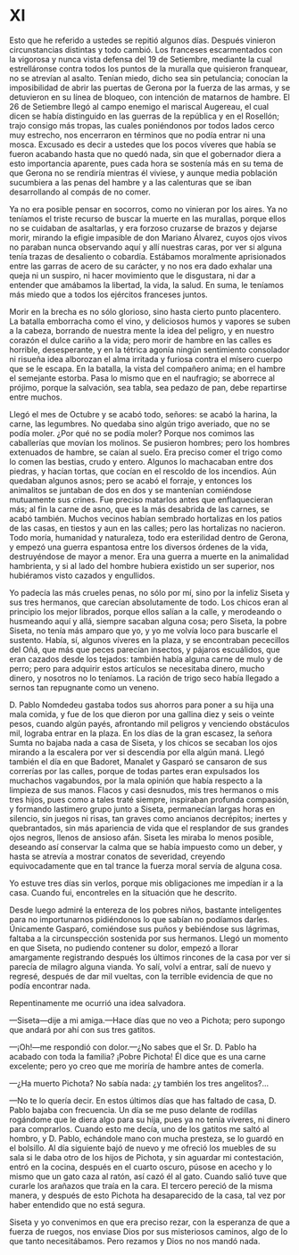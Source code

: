 # XI

Esto que he referido a ustedes se repitió algunos días. Después vinieron
circunstancias distintas y todo cambió. Los franceses escarmentados con la
vigorosa y nunca vista defensa del 19 de Setiembre, mediante la cual
estrelláronse contra todos los puntos de la muralla que quisieron franquear, no
se atrevían al asalto. Tenían miedo, dicho sea sin petulancia; conocían la
imposibilidad de abrir las puertas de Gerona por la fuerza de las armas, y se
detuvieron en su línea de bloqueo, con intención de matarnos de hambre. El 26
de Setiembre llegó al campo enemigo el mariscal Augereau, el cual dicen se
había distinguido en las guerras de la república y en el Rosellón; trajo
consigo más tropas, las cuales poniéndonos por todos lados cerco muy estrecho,
nos encerraron en términos que no podía entrar ni una mosca. Excusado es decir
a ustedes que los pocos víveres que había se fueron acabando hasta que no quedó
nada, sin que el gobernador diera a esto importancia aparente, pues cada hora
se sostenía más en su tema de que Gerona no se rendiría mientras él viviese,
y aunque media población sucumbiera a las penas del hambre y a las calenturas
que se iban desarrollando al compás de no comer.

Ya no era posible pensar en socorros, como no vinieran por los aires. Ya no
teníamos el triste recurso de buscar la muerte en las murallas, porque ellos no
se cuidaban de asaltarlas, y era forzoso cruzarse de brazos y dejarse morir,
mirando la efigie impasible de don Mariano Álvarez, cuyos ojos vivos no paraban
nunca observando aquí y allí nuestras caras, por ver si alguna tenía trazas de
desaliento o cobardía. Estábamos moralmente aprisionados entre las garras de
acero de su carácter, y no nos era dado exhalar una queja ni un suspiro, ni
hacer movimiento que le disgustara, ni dar a entender que amábamos la libertad,
la vida, la salud. En suma, le teníamos más miedo que a todos los ejércitos
franceses juntos.

Morir en la brecha es no sólo glorioso, sino hasta cierto punto placentero. La
batalla emborracha como el vino, y deliciosos humos y vapores se suben a la
cabeza, borrando de nuestra mente la idea del peligro, y en nuestro corazón el
dulce cariño a la vida; pero morir de hambre en las calles es horrible,
desesperante, y en la tétrica agonía ningún sentimiento consolador ni risueña
idea alborozan el alma irritada y furiosa contra el mísero cuerpo que se le
escapa. En la batalla, la vista del compañero anima; en el hambre el semejante
estorba. Pasa lo mismo que en el naufragio; se aborrece al prójimo, porque la
salvación, sea tabla, sea pedazo de pan, debe repartirse entre muchos.

Llegó el mes de Octubre y se acabó todo, señores: se acabó la harina, la carne,
las legumbres. No quedaba sino algún trigo averiado, que no se podía moler.
¿Por qué no se podía moler? Porque nos comimos las caballerías que movían los
molinos. Se pusieron hombres; pero los hombres extenuados de hambre, se caían
al suelo. Era preciso comer el trigo como lo comen las bestias, crudo y entero.
Algunos lo machacaban entre dos piedras, y hacían tortas, que cocían en el
rescoldo de los incendios. Aún quedaban algunos asnos; pero se acabó el
forraje, y entonces los animalitos se juntaban de dos en dos y se mantenían
comiéndose mutuamente sus crines. Fue preciso matarlos antes que enflaquecieran
más; al fin la carne de asno, que es la más desabrida de las carnes, se acabó
también. Muchos vecinos habían sembrado hortalizas en los patios de las casas,
en tiestos y aun en las calles; pero las hortalizas no nacieron. Todo moría,
humanidad y naturaleza, todo era esterilidad dentro de Gerona, y empezó una
guerra espantosa entre los diversos órdenes de la vida, destruyéndose de mayor
a menor. Era una guerra a muerte en la animalidad hambrienta, y si al lado del
hombre hubiera existido un ser superior, nos hubiéramos visto cazados
y engullidos.

Yo padecía las más crueles penas, no sólo por mí, sino por la infeliz Siseta
y sus tres hermanos, que carecían absolutamente de todo. Los chicos eran al
principio los mejor librados, porque ellos salían a la calle, y merodeando
o husmeando aquí y allá, siempre sacaban alguna cosa; pero Siseta, la pobre
Siseta, no tenía más amparo que yo, y yo me volvía loco para buscarle el
sustento. Había, sí, algunos víveres en la plaza, y se encontraban pececillos
del Oñá, que más que peces parecían insectos, y pájaros escuálidos, que eran
cazados desde los tejados: también había alguna carne de mulo y de perro; pero
para adquirir estos artículos se necesitaba dinero, mucho dinero, y nosotros no
lo teníamos. La ración de trigo seco había llegado a sernos tan repugnante como
un veneno.

D. Pablo Nomdedeu gastaba todos sus ahorros para poner a su hija una mala
comida, y fue de los que dieron por una gallina diez y seis o veinte pesos,
cuando algún payés, afrontando mil peligros y venciendo obstáculos mil, lograba
entrar en la plaza. En los días de la gran escasez, la señora Sumta no bajaba
nada a casa de Siseta, y los chicos se secaban los ojos mirando a la escalera
por ver si descendía por ella algún maná. Llegó también el día en que Badoret,
Manalet y Gasparó se cansaron de sus correrías por las calles, porque de todas
partes eran expulsados los muchachos vagabundos, por la mala opinión que había
respecto a la limpieza de sus manos. Flacos y casi desnudos, mis tres hermanos
o mis tres hijos, pues como a tales traté siempre, inspiraban profunda
compasión, y formando lastimero grupo junto a Siseta, permanecían largas horas
en silencio, sin juegos ni risas, tan graves como ancianos decrépitos; inertes
y quebrantados, sin más apariencia de vida que el resplandor de sus grandes
ojos negros, llenos de ansioso afán. Siseta les miraba lo menos posible,
deseando así conservar la calma que se había impuesto como un deber, y hasta se
atrevía a mostrar conatos de severidad, creyendo equivocadamente que en tal
trance la fuerza moral servía de alguna cosa.

Yo estuve tres días sin verlos, porque mis obligaciones me impedían ir a la
casa. Cuando fui, encontreles en la situación que he descrito.

Desde luego admiré la entereza de los pobres niños, bastante inteligentes para
no importunarnos pidiéndonos lo que sabían no podíamos darles. Únicamente
Gasparó, comiéndose sus puños y bebiéndose sus lágrimas, faltaba a la
circunspección sostenida por sus hermanos. Llegó un momento en que Siseta, no
pudiendo contener su dolor, empezó a llorar amargamente registrando después los
últimos rincones de la casa por ver si parecía de milagro alguna vianda. Yo
salí, volví a entrar, salí de nuevo y regresé, después de dar mil vueltas, con
la terrible evidencia de que no podía encontrar nada. 

Repentinamente me ocurrió una idea salvadora.

—Siseta—dije a mi amiga.—Hace días que no veo a Pichota; pero supongo que
andará por ahí con sus tres gatitos.

—¡Oh!—me respondió con dolor.—¿No sabes que el Sr. D. Pablo ha acabado
con toda la familia? ¡Pobre Pichota! Él dice que es una carne excelente; pero
yo creo que me moriría de hambre antes de comerla.

—¿Ha muerto Pichota? No sabía nada: ¿y también los tres angelitos?...

—No te lo quería decir. En estos últimos días que has faltado de casa, D. Pablo
bajaba con frecuencia. Un día se me puso delante de rodillas rogándome que le
diera algo para su hija, pues ya no tenía víveres, ni dinero para comprarlos.
Cuando esto me decía, uno de los gatitos me saltó al hombro, y D. Pablo,
echándole mano con mucha presteza, se lo guardó en el bolsillo. Al día
siguiente bajó de nuevo y me ofreció los muebles de su sala si le daba otro de
los hijos de Pichota, y sin aguardar mi contestación, entró en la cocina,
después en el cuarto oscuro, púsose en acecho y lo mismo que un gato caza al
ratón, así cazó él al gato. Cuando salió tuve que curarle los arañazos que
traía en la cara. El tercero pereció de la misma manera, y después de esto
Pichota ha desaparecido de la casa, tal vez por haber entendido que no está
segura.

Siseta y yo convenimos en que era preciso rezar, con la esperanza de que
a fuerza de ruegos, nos enviase Dios por sus misteriosos caminos, algo de lo
que tanto necesitábamos. Pero rezamos y Dios no nos mandó nada.

